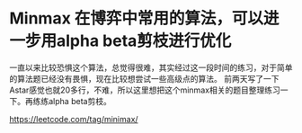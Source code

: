 # Minmax 在博弈中常用的算法，可以进一步用alpha beta剪枝进行优化
一直以来比较恐惧这个算法，总觉得很难，其实经过这一段时间的练习，对于简单的算法题已经没有畏惧，现在比较想尝试一些高级点的算法。
前两天写了一下Astar感觉也就20多行，不难，所以这里想把这个minmax相关的题目整理练习一下。再练练alpha beta剪枝。

https://leetcode.com/tag/minimax/

